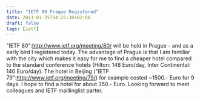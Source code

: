 ```yaml
---
title: "IETF 80 Prague Registered"
date: 2011-01-25T14:25:30+02:00
draft: false
tags: [ietf]
---
```


"IETF 80":<http://www.ietf.org/meeting/80/> will be held in Prague - and as a early bird I registered today. The
advantage of Prague is that I am familiar with the city which makes it easy for
me to find a cheaper hotel compared to the standard conference hotels (Hilton:
148 Euro/day, Inter Continental: 140 Euro/day). The hotel in Beijing ("IETF 79":<http://www.ietf.org/meeting/79/>)
for example costed ~1500.- Euro for 9 days. I hope to find a hotel for about
350.- Euro. Looking forward to meet colleagues and IETF maillinglist parter.


